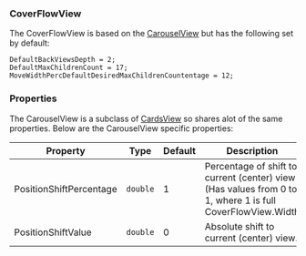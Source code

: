 ### CoverFlowView

The CoverFlowView is based on the [CarouselView](CarouselView.md) but has the following set by default:

	DefaultBackViewsDepth = 2;
	DefaultMaxChildrenCount = 17;
	MoveWidthPercDefaultDesiredMaxChildrenCountentage = 12;

### Properties

The CarouselView is a subclass of [CardsView](CardsView.md) so shares alot of the same properties. Below are the CarouselView specific properties:

Property | Type | Default | Description
--- | --- | --- | ---
PositionShiftPercentage | `double` | 1 | Percentage of shift to current (center) view (Has values from 0 to 1, where 1 is full CoverFlowView.Width
PositionShiftValue | `double` | 0 | Absolute shift to current (center) view.
